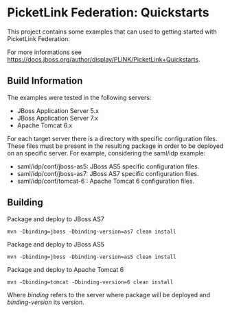 # PicketLink Federation: Quickstarts #
 
This project contains some examples that can used to getting started with PicketLink Federation.

For more informations see https://docs.jboss.org/author/display/PLINK/PicketLink+Quickstarts.

## Build Information ##

The examples were tested in the following servers:

+ JBoss Application Server 5.x
+ JBoss Application Server 7.x
+ Apache Tomcat 6.x

For each target server there is a directory with specific configuration files. These files must be present in the resulting package in order to be deployed on an specific server. For example, considering the saml/idp example:

+ saml/idp/conf/jboss-as5: JBoss AS5 specific configuration files.
+ saml/idp/conf/jboss-as7: JBoss AS7 specific configuration files.
+ saml/idp/conf/tomcat-6 : Apache Tomcat 6 configuration files.

## Building ##

Package and deploy to JBoss AS7
```
mvn -Dbinding=jboss -Dbinding-version=as7 clean install
```

Package and deploy to JBoss AS5
```
mvn -Dbinding=jboss -Dbinding-version=as5 clean install
```

Package and deploy to Apache Tomcat 6
```
mvn -Dbinding=tomcat -Dbinding-version=6 clean install
```

Where *binding* refers to the server where package will be deployed and *binding-version* its version.


